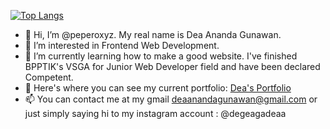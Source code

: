 [![Top Langs](https://github-readme-stats.vercel.app/api/top-langs/?username=peperoxyz&layout=compact)](https://github.com/anuraghazra/github-readme-stats)

- 👋 Hi, I’m @peperoxyz. My real name is Dea Ananda Gunawan.
- 👀 I’m interested in Frontend Web Development.
- 🌱 I’m currently learning how to make a good website. I've finished BPPTIK's VSGA for Junior Web Developer field and have been declared Competent.
- 💞️ Here's where you can see my current portfolio: [Dea's Portfolio](https://deaportfolio-recap.super.site/)
- 📫 You can contact me at my gmail deaanandagunawan@gmail.com or just simply saying hi to my instagram account : @degeagadeaa
